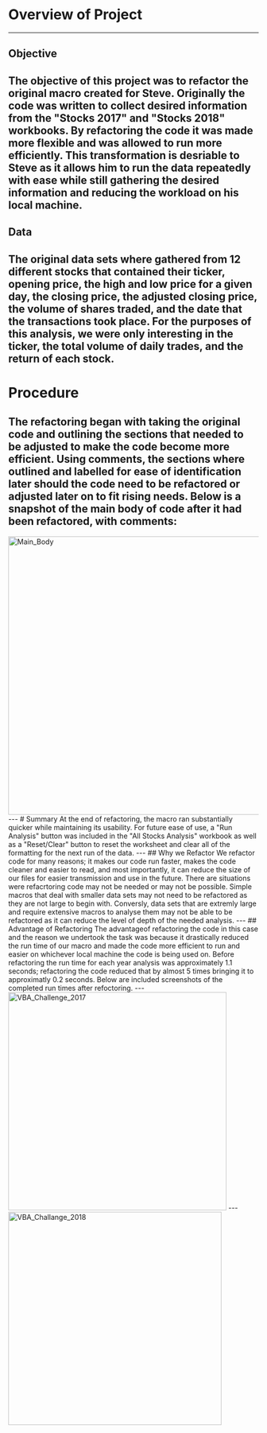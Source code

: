 # Overview of Project
---
## Objective
The objective of this project was to refactor the original macro created for Steve. Originally the code was written to collect desired information from the "Stocks 2017" and "Stocks 2018" workbooks. By refactoring the code it was made more flexible and was allowed to run more efficiently. This transformation is desriable to Steve as it allows him to run the data repeatedly with ease while still gathering the desired information and reducing the workload on his local machine.
---
## Data
The original data sets where gathered from 12 different stocks that contained their ticker, opening price, the high and low price for a given day, the closing price, the adjusted closing price, the volume of shares traded, and the date that the transactions took place. For the purposes of this analysis, we were only interesting in the ticker, the total volume of daily trades, and the return of each stock.
---
# Procedure
The refactoring began with taking the original code and outlining the sections that needed to be adjusted to make the code become more efficient. Using comments, the sections where outlined and labelled for ease of identification later should the code need to be refactored or adjusted later on to fit rising needs. Below is a snapshot of the main body of code after it had been refactored, with comments:
---
<img width="560" alt="Main_Body" src="https://user-images.githubusercontent.com/112291888/190880696-27dc7905-eea8-4b49-992d-71e93fc6cd7c.png">
---
# Summary
At the end of refactoring, the macro ran substantially quicker while maintaining its usability. For future ease of use, a "Run Analysis" button was included in the "All Stocks Analysis" workbook as well as a "Reset/Clear" button to reset the worksheet and clear all of the formatting for the next run of the data.
---
## Why we Refactor
We refactor code for many reasons; it makes our code run faster, makes the code cleaner and easier to read, and most importantly, it can reduce the size of our files for easier transmission and use in the future. There are situations were refacrtoring code may not be needed or may not be possible. Simple macros that deal with smaller data sets may not need to be refactored as they are not large to begin with. Conversly, data sets that are extremly large and require extensive macros to analyse them may not be able to be refactored as it can reduce the level of depth of the needed analysis. 
---
## Advantage of Refactoring 
The advantageof refactoring the code in this case and the reason we undertook the task was because it drastically reduced the run time of our macro and made the code more efficient to run and easier on whichever local machine the code is being used on. Before refactoring the run time for each year analysis was approximately 1.1 seconds; refactoring the code reduced that by almost 5 times bringing it to approximatly 0.2 seconds. Below are included screenshots of the completed run times after refoctoring.
---
<img width="439" alt="VBA_Challenge_2017" src="https://user-images.githubusercontent.com/112291888/190880899-5e753a8f-2324-488e-bc4b-692abe4d65bf.png">
---
<img width="429" alt="VBA_Challange_2018" src="https://user-images.githubusercontent.com/112291888/190880912-a9df84ae-8439-4494-ba07-05293d76dd36.png">
